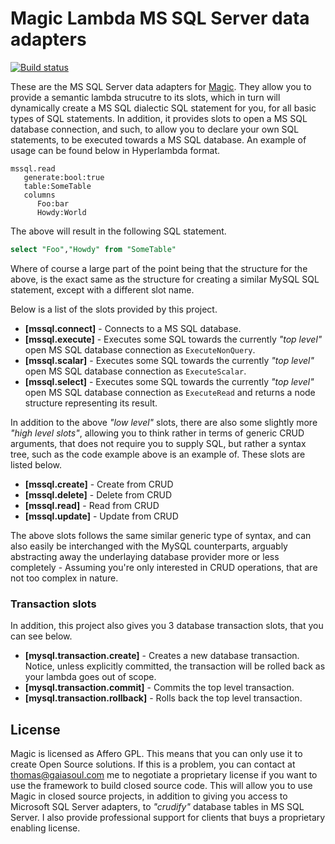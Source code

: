 
# Magic Lambda MS SQL Server data adapters

[![Build status](https://travis-ci.org/polterguy/magic.lambda.mssql.svg?master)](https://travis-ci.org/polterguy/magic.lambda.mssql)

These are the MS SQL Server data adapters for [Magic](https://github.com/polterguy/magic). They allow you to provide a semantic
lambda strucutre to its slots, which in turn will dynamically create a MS SQL dialectic SQL statement for you, for all basic
types of SQL statements. In addition, it provides slots to open a MS SQL database connection, and such, to allow you to
declare your own SQL statements, to be executed towards a MS SQL database. An example of usage can be found below in
Hyperlambda format.

```
mssql.read
   generate:bool:true
   table:SomeTable
   columns
      Foo:bar
      Howdy:World
```

The above will result in the following SQL statement.

```sql
select "Foo","Howdy" from "SomeTable"
```

Where of course a large part of the point being that the structure for the above, is the exact same as the structure
for creating a similar MySQL SQL statement, except with a different slot name.

Below is a list of the slots provided by this project.

* __[mssql.connect]__ - Connects to a MS SQL database.
* __[mssql.execute]__ - Executes some SQL towards the currently _"top level"_ open MS SQL database connection as `ExecuteNonQuery`.
* __[mssql.scalar]__ - Executes some SQL towards the currently _"top level"_ open MS SQL database connection as `ExecuteScalar`.
* __[mssql.select]__ - Executes some SQL towards the currently _"top level"_ open MS SQL database connection as `ExecuteRead` and returns a node structure representing its result.

In addition to the above _"low level"_ slots, there are also some slightly more _"high level slots"_, allowing you to think rather in terms 
of generic CRUD arguments, that does not require you to supply SQL, but rather a syntax tree, such as the code example above is an example of.
These slots are listed below.

* __[mssql.create]__ - Create from CRUD
* __[mssql.delete]__ - Delete from CRUD
* __[mssql.read]__ - Read from CRUD
* __[mssql.update]__ - Update from CRUD

The above slots follows the same similar generic type of syntax, and can also easily be interchanged with the MySQL counterparts,
arguably abstracting away the underlaying database provider more or less completely - Assuming you're only interested in CRUD
operations, that are not too complex in nature.

### Transaction slots

In addition, this project also gives you 3 database transaction slots, that you can see below.

* __[mysql.transaction.create]__ - Creates a new database transaction. Notice, unless explicitly committed, the transaction will be rolled back as your lambda goes out of scope.
* __[mysql.transaction.commit]__ - Commits the top level transaction.
* __[mysql.transaction.rollback]__ - Rolls back the top level transaction.

## License

Magic is licensed as Affero GPL. This means that you can only use it to create Open Source solutions.
If this is a problem, you can contact at thomas@gaiasoul.com me to negotiate a proprietary license if
you want to use the framework to build closed source code. This will allow you to use Magic in closed
source projects, in addition to giving you access to Microsoft SQL Server adapters, to _"crudify"_
database tables in MS SQL Server. I also provide professional support for clients that buys a
proprietary enabling license.
